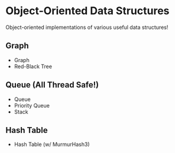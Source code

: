 # Object-Oriented Data Structures
Object-oriented implementations of various useful data structures!

## Graph ##
- Graph
- Red-Black Tree
## Queue (All Thread Safe!) ##
- Queue
- Priority Queue
- Stack
## Hash Table ##
- Hash Table (w/ MurmurHash3)
